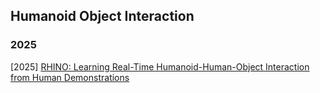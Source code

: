 ## Humanoid Object Interaction

### 2025

[2025] [RHINO: Learning Real-Time Humanoid-Human-Object Interaction from Human Demonstrations](https://arxiv.org/abs/2502.13134)